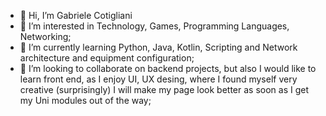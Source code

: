- 👋 Hi, I’m Gabriele Cotigliani
- 👀 I’m interested in Technology, Games, Programming Languages, Networking;
- 🌱 I’m currently learning Python, Java, Kotlin, Scripting and Network architecture and equipment configuration;
-  :sparkler: I’m looking to collaborate on backend projects, but also I would like to learn front end, as I enjoy UI, UX desing, where I found myself very creative (surprisingly)
I will make my page look better as soon as I get my Uni modules out of the way;

<!---
gabrielmax1/gabrielmax1 is a ✨ special ✨ repository because its `README.md` (this file) appears on your GitHub profile.
You can click the Preview link to take a look at your changes.
--->
